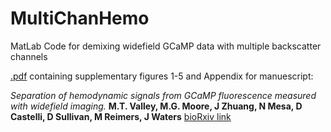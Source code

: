 # MultiChanHemo
MatLab Code for demixing widefield GCaMP data with multiple backscatter channels


[.pdf](master/demixing_20190510_JNP_supp.pdf) containing supplementary figures 1-5 and Appendix for manuescript:

*Separation of hemodynamic signals from GCaMP fluorescence measured with widefield imaging.* 
**M.T. Valley, M.G. Moore, J Zhuang, N Mesa, D Castelli, D Sullivan, M Reimers, J Waters**
[bioRxiv link](https://www.biorxiv.org/content/10.1101/634923v1)
